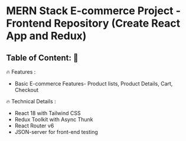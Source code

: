 #  MERN Stack E-commerce Project - Frontend Repository (Create React App and Redux)

## Table of Content: 📑

🔥 Features :
- Basic E-commerce Features- Product lists, Product Details, Cart, Checkout 


🔥 Technical Details :
- React 18 with Tailwind CSS
- Redux Toolkit with Async Thunk
- React Router v6
- JSON-server for front-end testing

 
